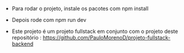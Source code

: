 - Para rodar o projeto, instale os pacotes com npm install

- Depois rode com npm run dev

- Este projeto é um projeto fullstack em conjunto com o projeto deste repositório : https://github.com/PauloMorenoD/projeto-fullstack-backend